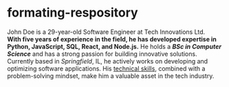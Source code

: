# formating-respository
John Doe is a 29-year-old Software Engineer at Tech Innovations Ltd.<br/> **With five years of experience in the field, he has developed expertise in Python, JavaScript, SQL, React, and Node.js.** He holds a ***BSc in Computer Science*** and has a strong passion for building innovative solutions.<br/> Currently based in _Springfield_, IL, he actively works on developing and optimizing software applications. His <ins>technical skills</ins>, combined with a problem-solving mindset, make him a valuable asset in the tech industry.

